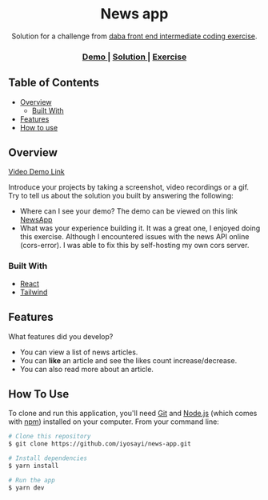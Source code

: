 
<h1 align="center">News app</h1>

<div align="center">
   Solution for a challenge from  <a href="https://investondaba.notion.site/Front-End-3rd-party-data-Integration-Intermediate-Test-7d472915904e4b98b384012b7687eb31" target="_blank">daba front end intermediate coding exercise</a>.
</div>

<div align="center">
  <h3>
    <a href="https://dabatech-news.netlify.app">
      Demo
    </a>
    <span> | </span>
    <a href="https://github.com/iyosayi/news-app">
      Solution
    </a>
    <span> | </span>
    <a href="https://investondaba.notion.site/Front-End-3rd-party-data-Integration-Intermediate-Test-7d472915904e4b98b384012b7687eb31">
      Exercise
    </a>
  </h3>
</div>

<!-- TABLE OF CONTENTS -->

## Table of Contents

- [Overview](#overview)
  - [Built With](#built-with)
- [Features](#features)
- [How to use](#how-to-use)

<!-- OVERVIEW -->

## Overview

[Video Demo Link](https://www.loom.com/share/598636faa9d6478bad33c2e35072a7ac)

Introduce your projects by taking a screenshot, video recordings or a gif. Try to tell us about the solution you built by answering the following:

- Where can I see your demo?
 The demo can be viewed on this link [NewsApp](https://dabatech-news.netlify.app/)
- What was your experience building it.
It was a great one, I enjoyed doing this exercise. Although I encountered issues with the news API online (cors-error). I was able to fix this by self-hosting my own cors server.

### Built With

<!-- This section should list any major frameworks that you built your project using. Here are a few examples.-->

- [React](https://reactjs.org/)
- [Tailwind](https://tailwindcss.com/)

## Features

<!-- List the features of your application or follow the template. Don't share the figma file here :) -->

What features did you develop?

- You can view a list of news articles.
- You can **like** an article and see the likes count increase/decrease.
- You can also read more about an article.

## How To Use

<!-- Example: -->

To clone and run this application, you'll need [Git](https://git-scm.com) and [Node.js](https://nodejs.org/en/download/) (which comes with [npm](http://npmjs.com)) installed on your computer. From your command line:

```bash
# Clone this repository
$ git clone https://github.com/iyosayi/news-app.git

# Install dependencies
$ yarn install

# Run the app
$ yarn dev
```

